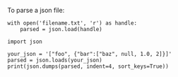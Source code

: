To parse a json file: 

```
with open('filename.txt', 'r') as handle:
    parsed = json.load(handle)
```

```
import json

your_json = '["foo", {"bar":["baz", null, 1.0, 2]}]'
parsed = json.loads(your_json)
print(json.dumps(parsed, indent=4, sort_keys=True))
```
   

